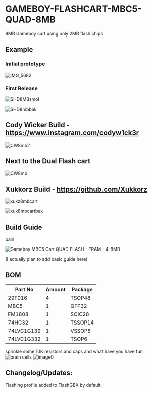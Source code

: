 # GAMEBOY-FLASHCART-MBC5-QUAD-8MB
8MB Gameboy cart using only 2MB flash chips

## Example

### Initial prototype

![IMG_5682](https://github.com/sillyhatday/GAMEBOY-MBC5-QUAD-8MB/assets/65309612/446ea75a-cd4b-4d47-86c4-ba028400496c)

### First Release

![SHD8MBsmol](https://github.com/user-attachments/assets/413fa221-50c0-4c4e-94f0-59247f50526a)

![SHD8mbbak](https://github.com/user-attachments/assets/fda1f3c0-9917-470c-b2c3-84966b909a7e)

## Cody Wicker Build - https://www.instagram.com/codyw1ck3r

![CW8mb2](https://github.com/user-attachments/assets/704739c5-353b-49ac-8379-1ba9629f94e9)

## Next to the Dual Flash cart

![CW8mb](https://github.com/user-attachments/assets/de36d82f-c6ca-412a-abe4-0703ec6c0747)

## Xukkorz Build - https://github.com/Xukkorz

![xukz8mbcart](https://github.com/user-attachments/assets/8816b0f6-16dc-46b0-bc90-13743f304177)

![xuk8mbcartbak](https://github.com/user-attachments/assets/2118de5b-f09a-4c63-b665-5bd98e0377c0)

## Build Guide

pain

![Gameboy MBC5 Cart QUAD FLASH -  FRAM - 4-8MB](https://github.com/user-attachments/assets/d5e12b89-6c51-45ef-b8ee-115576e9584e)

(I actually plan to add basic guide here)

## BOM

| Part No | Amount | Package |
| ------- | ------ | ------- |
| 29F016 | 4 | TSOP48 |
| MBC5 | 1 | QFP32 |
| FM1808 | 1 | SOIC28 |
| 74HC32 | 1 | TSSOP14 |
| 74LVC1G139 | 1 | VSSOP8 |
| 74LVC1G332 | 1 | TSOP6 |

sprinkle some 10K resistors and caps and what have you have fun
![brain cells](https://github.com/sillyhatday/GAMEBOY-FLASHCART-MBC5-QUAD-8MB/assets/65309612/da280f7c-eda0-419a-81b1-6aac00870cae)
![image0](https://github.com/sillyhatday/GAMEBOY-FLASHCART-MBC5-QUAD-8MB/assets/65309612/cd07c87c-ada2-4085-a12b-5a9b199fda6b)

## Changelog/Updates:

Flashing profile added to FlashGBX by default.
